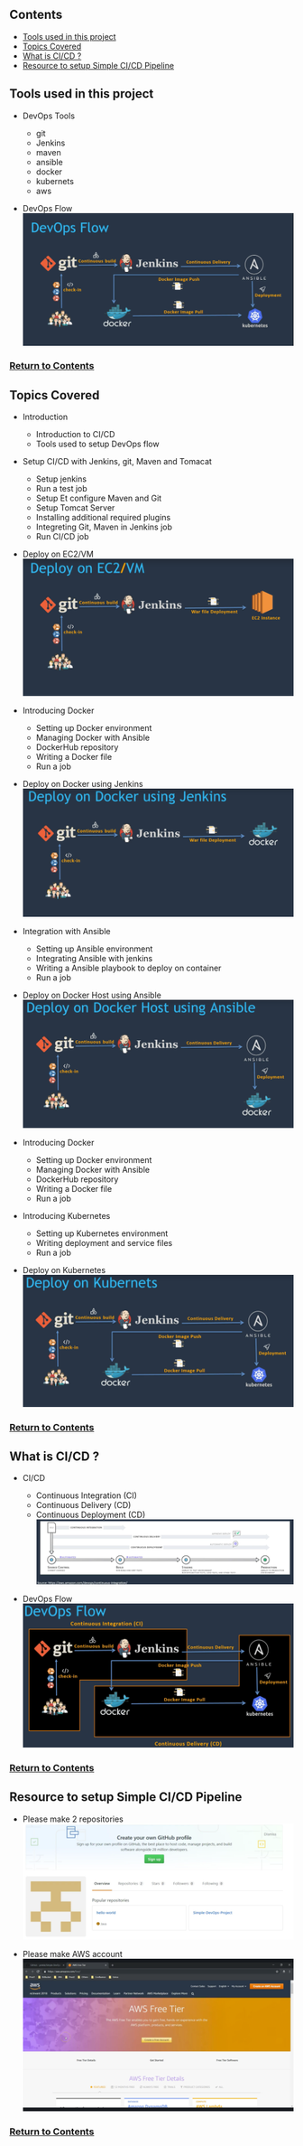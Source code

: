 <a id="contents"></a>

## Contents

* [Tools used in this project](#tools)
* [Topics Covered](#topics)
* [What is CI/CD ?](#cicd)
* [Resource to setup Simple CI/CD Pipeline](#resource)

<a id="tools"></a>


## Tools used in this project

* DevOps Tools
  * git
  * Jenkins
  * maven
  * ansible
  * docker
  * kubernets
  * aws

* DevOps Flow
![Image](../src/Images/Section01/DevOpsFlow.png)

### [Return to Contents](#contents)


<a id="topics"></a>

## Topics Covered

* Introduction
  * Introduction to CI/CD
  * Tools used to setup DevOps flow

* Setup CI/CD with Jenkins, git, Maven and Tomacat
  * Setup jenkins
  * Run a test job
  * Setup Et configure Maven and Git
  * Setup Tomcat Server
  * Installing additional required plugins
  * Integreting Git, Maven in Jenkins job
  * Run CI/CD job

* Deploy on EC2/VM
![Image](../src/Images/Section01/DeployOnEC2VM.png)

* Introducing Docker
  * Setting up Docker environment
  * Managing Docker with Ansible
  * DockerHub repository
  * Writing a Docker file
  * Run a job
  
* Deploy on Docker using Jenkins
![Image](../src/Images/Section01/DeployOnDockerUsingJenkins.png)

* Integration with Ansible
  * Setting up Ansible environment
  * Integrating Ansible with jenkins
  * Writing a Ansible playbook to deploy on container
  * Run a job

* Deploy on Docker Host using Ansible
![Image](../src/Images/Section01/DeployOnDockerHostUsingAnsible.png)

* Introducing Docker
  * Setting up Docker environment
  * Managing Docker with Ansible
  * DockerHub repository
  * Writing a Docker file
  * Run a job

* Introducing Kubernetes
  * Setting up Kubernetes environment
  * Writing deployment and service files
  * Run a job

* Deploy on Kubernetes
![Image](../src/Images/Section01/DeployOnKubernetes.png)

### [Return to Contents](#contents)


<a id="cicd"></a>

## What is CI/CD ?

* CI/CD
  * Continuous Integration (CI)
  * Continuous Delivery (CD)
  * Continuous Deployment (CD)
![Image](../src/Images/Section01/CICDflow.png)

* DevOps Flow
![Image](../src/Images/Section01/DevOpsCICDflow.png)

### [Return to Contents](#contents)


<a id="resource"></a>

## Resource to setup Simple CI/CD Pipeline

* Please make 2 repositories
![Image](../src/Images/Section01/Git.png)

* Please make AWS account
![Image](../src/Images/Section01/AWS.png)

### [Return to Contents](#contents)
